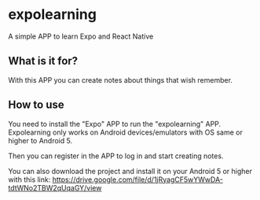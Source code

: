 expolearning
=================

A simple APP to learn Expo and React Native

## What is it for?

With this APP you can create notes about things that wish remember.

## How to use

You need to install the "Expo" APP to run the "expolearning" APP. Expolearning only works on Android devices/emulators with OS same or higher to Android 5.

Then you can register in the APP to log in and start creating notes.

You can also download the project and install it on your Android 5 or higher with this link: https://drive.google.com/file/d/1jRyagCF5wYWwDA-tdtWNo2TBW2qUqaGY/view